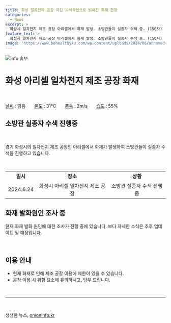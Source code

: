```yaml
---
title: 화성 일차전지 공장 야간 수색작업으로 밝혀진 화재 현장
categories:
  - News
excerpt: >
  화성시 일차전지 제조 공장 아리셀에서 화재 발생. 소방관들이 실종자 수색 중. (150자)
feature_text: >
  화성시 일차전지 제조 공장 아리셀에서 화재 발생. 소방관들이 실종자 수색 중. (150자)
image: 'https://www.behealthy4u.com/wp-content/uploads/2024/06/unnamed-file.png'
---
```


<p><img src="https://www.behealthy4u.com/wp-content/uploads/2024/06/unnamed-file.png" alt="info 속보" /></p>

<h1>화성 아리셀 일차전지 제조 공장 화재</h1>

<p data-ke-size="size16">&nbsp;</p>

<p data-ke-size="size16"><a href="https://www.kma.go.kr/weather/main.jsp" target="_blank">날씨</a> : 맑음 &nbsp; &nbsp; &nbsp; <a href="https://search.naver.com/search.naver?where=nexearch&sm=top_hty&fbm=1&ie=utf8&query=%ED%99%94%EC%84%B1+%EC%8B%9C%EC%8B%9D%EC%B0%A8" target="_blank">온도</a> : 31°C &nbsp; &nbsp; &nbsp; <a href="https://www.weather.go.kr/w/index.do" target="_blank">풍속</a> : 2m/s &nbsp; &nbsp; &nbsp; <a href="https://www.weather.go.kr/w/index.do" target="_blank">습도</a> : 55%</p>

<h2 data-ke-size="size26">소방관 실종자 수색 진행중</h2>

<p data-ke-size="size16">&nbsp;</p>

<p data-ke-size="size16">경기 화성시의 일차전지 제조 공장인 아리셀에서 화재가 발생하여 소방관들이 실종자 수색을 진행하고 있습니다.</p>

<p data-ke-size="size16">&nbsp;</p>

<table>
<tbody>
<tr>
<td style="text-align: center; height: 17px;"><b>일시</b></td>
<td style="text-align: center; height: 17px;"><b>장소</b></td>
<td style="text-align: center; height: 17px;"><b>상황</b></td>
</tr>
<tr>
<td style="text-align: center; height: 17px;">2024.6.24</td>
<td style="text-align: center; height: 17px;">화성시 아리셀 일차전지 제조 공장</td>
<td style="text-align: center; height: 17px;">소방관 실종자 수색 진행중</td>
</tr>
</tbody>
</table>

<h2 data-ke-size="size26">화재 발화원인 조사 중</h2>

<p data-ke-size="size16">현재 화재 발화 원인에 대한 조사가 진행 중에 있습니다. 보다 자세한 소식은 추후 업데이트 될 예정입니다.</p>

<p data-ke-size="size16">&nbsp;</p>

<h2 data-ke-size="size26">이용 안내</h2>

<ul>
<li>현재 화재로 인해 제조 공장 이용에 제한이 있을 수 있습니다.</li>
<li>공장 이용 시 위험 요소에 유의하시고, 당부 드립니다.</li>
</ul>

<p data-ke-size="size16">&nbsp;</p>

<hr>

<p data-ke-size="size16">&nbsp;</p>
생생한 뉴스, <a href="https://onioninfo.kr" rel="dofollow">onioninfo.kr</a>


